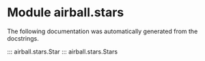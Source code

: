 # Module airball.stars

The following documentation was automatically generated from the docstrings.

::: airball.stars.Star
::: airball.stars.Stars